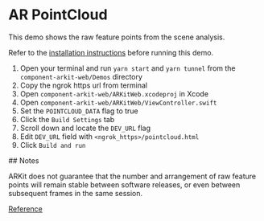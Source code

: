 # AR PointCloud

This demo shows the raw feature points from the scene analysis.

Refer to the [installation instructions](../../../../README.md#installation) before running this demo.

1. Open your terminal and run `yarn start` and `yarn tunnel` from the `component-arkit-web/Demos` directory
2. Copy the ngrok https url from terminal
3. Open `component-arkit-web/ARKitWeb.xcodeproj` in Xcode
4. Open `component-arkit-web/ARKitWeb/ViewController.swift`
5. Set the `POINTCLOUD_DATA` flag to true
6. Click the `Build Settings` tab
7. Scroll down and locate the `DEV_URL` flag
8. Edit `DEV_URL` field with `<ngrok_https>/pointcloud.html`
9. Click `Build and run`

## Notes

ARKit does not guarantee that the number and arrangement of raw feature points will remain stable between software releases, or even between subsequent frames in the same session.

[Reference](https://developer.apple.com/documentation/arkit/arframe/2887449-rawfeaturepoints)
